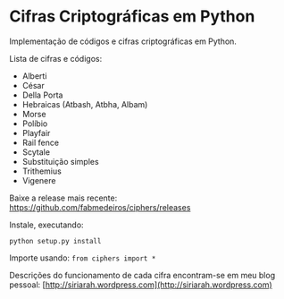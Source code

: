 # Cifras Criptográficas em Python

Implementação de códigos e cifras criptográficas em Python.

Lista de cifras e códigos:

* Alberti
* César
* Della Porta
* Hebraicas (Atbash, Atbha, Albam)
* Morse
* Políbio
* Playfair
* Rail fence
* Scytale
* Substituição simples
* Trithemius
* Vigenere

Baixe a release mais recente:
https://github.com/fabmedeiros/ciphers/releases

Instale, executando:

<code>python setup.py install</code>

Importe usando:
<code>from ciphers import *</code>

Descrições do funcionamento de cada cifra encontram-se em meu blog pessoal: [http://siriarah.wordpress.com](http://siriarah.wordpress.com)
